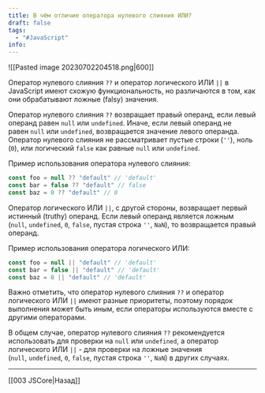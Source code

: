 ```yaml
---
title: В чём отличие оператора нулевого слияния ИЛИ?
draft: false
tags:
  - "#JavaScript"
info:
---
```

![[Pasted image 20230702204518.png|600]]

Оператор нулевого слияния `??` и оператор логического ИЛИ `||` в JavaScript имеют схожую функциональность, но различаются в том, как они обрабатывают ложные (falsy) значения.

Оператор нулевого слияния `??` возвращает правый операнд, если левый операнд равен `null` или `undefined`. Иначе, если левый операнд не равен `null` или `undefined`, возвращается значение левого операнда. Оператор нулевого слияния не рассматривает пустые строки (`''`), ноль (`0`), или логический `false` как равные `null` или `undefined`.

Пример использования оператора нулевого слияния:

```javascript
const foo = null ?? "default" // 'default'
const bar = false ?? "default" // false
const baz = 0 ?? "default" // 0
```

Оператор логического ИЛИ `||`, с другой стороны, возвращает первый истинный (truthy) операнд. Если левый операнд является ложным (`null`, `undefined`, `0`, `false`, пустая строка `''`, `NaN`), то возвращается правый операнд.

Пример использования оператора логического ИЛИ:

```javascript
const foo = null || "default" // 'default'
const bar = false || "default" // 'default'
const baz = 0 || "default" // 'default'
```

Важно отметить, что оператор нулевого слияния `??` и оператор логического ИЛИ `||` имеют разные приоритеты, поэтому порядок выполнения может быть иным, если операторы используются вместе с другими операторами.

В общем случае, оператор нулевого слияния `??` рекомендуется использовать для проверки на `null` или `undefined`, а оператор логического ИЛИ `||` - для проверки на ложные значения (`null`, `undefined`, `0`, `false`, пустая строка `''`, `NaN`) в других случаях.

---

[[003 JSCore|Назад]]